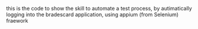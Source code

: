 this is the code to show the skill to automate a test process, by autimatically logging into the bradescard application, using appium (from Selenium) fraework
